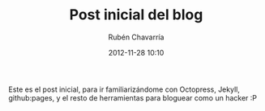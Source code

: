 ﻿---
layout: post
title: "Post inicial del blog"
date: 2012-11-28 10:10
author: Rubén Chavarría
comments: true
categories: blog
published: true
---

Este es el post inicial, para ir familiarizándome con Octopress, Jekyll, 
github:pages, y el resto de herramientas para bloguear como un hacker :P


